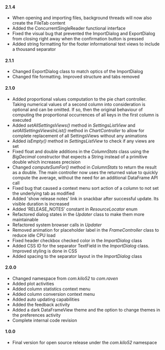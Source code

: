 #### 2.1.4
* When opening and importing files, background threads will now also create the FileTab content
* Added the ConcurrentSingleReader functional interface
* Fixed the visual bug that prevented the ImportDialog and ExportDialog from closing right away when the confirmation button is pressed
* Added string formatting for the footer informational text views to include a thousand separator

#### 2.1.1
* Changed ExportDialog class to match optics of the ImportDialog
* Changed file formatting. Improved structure and tabs removed

#### 2.1.0
* Added proportional values computation to the pie chart controller. Taking numerical values of a second column into consideration is optional and can be omitted. If so, then the original behaviour of computing the proportional occurrences of all keys in the first column is executed
* Added *setAllSettingsViews()* method in *SettingsListView* and *setAllSettingsViewsInList()* method in *ChartController* to allow for complete replacement of all SettingsViews without any animations
* Added *isEmpty()* method in *SettingsListView* to check if any views are set
* Fixed float and double additions in the *ColumnStats* class using the *BigDecimal* constructor that expects a String instead of a primitive double which increases precision
* Changed *computeSumFor()* method in *ColumnStats* to return the result as a double. The main controller now uses the returned value to quickly compute the average, without the need for an additional DataFrame API call
* Fixed bug that caused a context menu sort action of a column to not set the underlying tab as modified
* Added 'show release notes' link in snackbar after successful update. Its visible duration is increased
* Added 'RELEASE_NOTES' constant in *ResourceLocator* enum
* Refactored dialog states in the *Updater* class to make them more maintainable
* Refactored system browser calls in *Updater*
* Removed animation for placeholder label in the *FrameController* class to reduce idle CPU load
* Fixed header checkbox checked color in the *ImportDialog* class
* Added CSS ID for the separator TextField in the *ImportDialog* class. Improved styling is done in CSS
* Added spacing to the separator layout in the *ImportDialog* class

#### 2.0.0
* Changed namespace from *com.kilo52* to *com.raven*
* Added plot activities
* Added column statistics context menu
* Added column conversion context menu
* Added auto updating capabilities
* Added the feedback activity
* Added a dark DataFrameView theme and the option to change themes in the preferences activity
* Complete internal code revision

#### 1.0.0 
* Final version for open source release under the *com.kilo52* namespace

